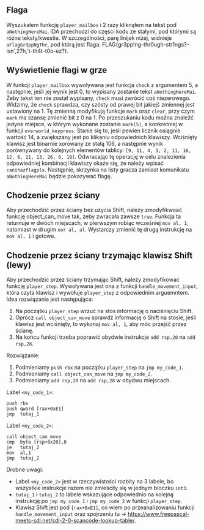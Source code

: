 ## Flaga
Wyszukałem funkcję `player_mailbox` i 2 razy kliknąłem na tekst pod
`aNothingHereMai`. IDA przechodzi do części kodu ze stałymi, pod którymi są
różne teksty/kwestie. W szczególności, parę linijek niżej, widnieje
`aFlagGr3ppNgThr`, pod którą jest flaga:
FLAG{gr3pp!ng-thr0ugh-str1ngs?-isn',27h,'t-th4t-t0o-ez?}.

## Wyświetlenie flagi w grze
W funkcji `player_mailbox` wywoływana jest funkcja `check` z argumentem 5,
a następnie, jeśli jej wynik jest 0, to wypisany zostanie tekst
`aNothingHereMai`. Żeby tekst ten nie został wypisany, `check` musi zwrócić
coś niezerowego. Widzimy, że `check` sprawdza, czy szósty od prawej bit jakiejś
zmiennej jest ustawiony na 1. Tę zmienną modyfikują funkcje `mark` oraz `clear`,
przy czym `mark` ma szansę zmienić bit z 0 na 1. Po przeszukaniu kodu można
znaleźć jedyne miejsce, w którym wykonane zostanie `mark(5)`, a konkretniej
w funkcji `overworld_keypress`. Stanie się to, jeśli pewien licznik osiągnie
wartość 14, a zwiększany jest po klikaniu odpowiednich klawiszy. Wciśnięty
klawisz jest binarnie xorowany ze stałą 106, a następnie wynik porównywany do
kolejnych elementów tablicy: `[9, 11, 4, 3, 2, 11, 16, 12, 6, 11, 13, 26, 6, 18]`.
Odwracając tę operację w celu znalezienia odpowiedniej kombinacji klawiszy
okaże się, że należy wpisać `canihazflagplx`. Następnie, skrzynka na listy
gracza zamiast komunikatu `aNothingHereMai` będzie pokazywać flagę.

## Chodzenie przez ściany
Aby przechodzić przez ściany bez użycia Shift, należy zmodyfikwoać funkcję
object_can_move tak, żeby zwracała zawsze `true`. Funkcja ta returnuje w dwóch
miejscach, w pierwszym robiąc wcześniej `mov al, 1`, natomiast w drugim
`xor al, al`. Wystarczy zmienić tę drugą instrukcję na `mov al, 1` i gotowe.

## Chodzenie przez ściany trzymając klawisz Shift (lewy)
Aby przechodzić przez ściany trzymając Shift, należy zmodyfikować funkcję
`player_step`. Wywoływana jest ona z funkcji `handle_movement_input`, która
czyta klawisz i wywołuje `player_step` z odpowiednim arguemntem. Idea
rozwiązania jest następująca:
1. Na początku `player_step` wrzuć na stos informację o naciśnięciu Shift.
2. Oprócz `call object_can_move` sprawdź informację o Shift na stosie, jeśli
klawisz jest wciśnięty, to wykonaj `mov al, 1`, aby móc przejść przez ścianę.
3. Na końcu funkcji trzeba poprawić obydwie instrukcje `add rsp,20` na
`add rsp,28`.

Rozwiązanie:
1. Podmieniamy `push rbx` na początku `player_step` na `jmp my_code_1`.
2. Podmieniamy `call object_can_move` na `jmp my_code_2`.
3. Podmieniamy `add rsp,20` na `add rsp,28` w obydwu miejscach.

Label `<my_code_1>`:
```
push rbx
push qword [rax+0xE1]
jmp  tutaj_1
```
Label `<my_code_2>`:
```
call object_can_move
cmp  byte [rsp+0x20],0
je   tutaj_2
mov  al,1
jmp  tutaj_2
```
Drobne uwagi:
- Label `<my_code_2>` jest w rzeczywistości rozbity na 3 labele, bo wszystkie
instrukcje razem nie zmieściły się w jednym bloczku `int3`.
- `tutaj_1` i `tutaj_2` to labele wskazujące odpowiednio na kolejną instrukcję
po `jmp my_code_1` i `jmp my_code_2` w funkcji `player_step`.
- Klawisz Shift jest pod `[rax+0xE1]`, co wiem po przeanalizowaniu funkcji
`handle_movement_input` oraz spojrzeniu tu ->
https://www.freepascal-meets-sdl.net/sdl-2-0-scancode-lookup-table/.
